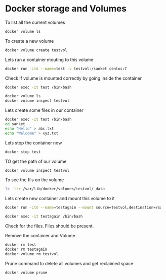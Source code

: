 
# Docker storage and Volumes

To list all the current volumes

```bash
docker volume ls
```

To create a new volume

```bash
docker volume create testvol
```

Lets run a container mouting to this volume

```bash
docker run -itd --name=test -v testvol:/sanket centos:7
```

Check if volume is mounted correctly by going inside the container

```bash
docker exec -it test /bin/bash
```

```bash
docker volume ls
docker volume inspect testvol
```

Lets create some files in our container

```bash
docker exec -it test /bin/bash
cd sanket
echo "Hello" > abc.txt
echo "Welcome" > xyz.txt
```

Lets stop the container now

```bash
docker stop test
```

TO get the path of our volume 

```bash
docker volume inspect testvol
```

To see the fils on the volume 

```bash
ls -ltr /var/lib/docker/volumes/testvol/_data
```

Lets create new container and mount this volume to it

```bash
docker run -itd --name=testagain --mount source=testvol,destination=/sanket centos:7
```

```bash
docker exec -it testagain /bin/bash
```

Check for the files. Files should be present.

Remove the container and Volume 

```bash
docker rm test
docker rm testagain
docker volume rm testvol
```

Prune command to delete all volumes and get reclaimed space

```bash
docker volume prune
```
